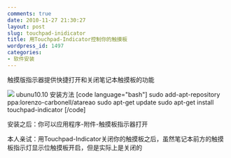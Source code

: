 ```yaml
---
comments: true
date: 2010-11-27 21:30:27
layout: post
slug: touchpad-inidicator
title: 用Touchpad-Indicator控制你的触摸板
wordpress_id: 1497
categories:
- 软件安装
---
```


触摸版指示器提供快捷打开和关闭笔记本触摸板的功能

![](http://lh6.ggpht.com/_1QSDkzYY2vc/TPDfgx4mqII/AAAAAAAACWc/DiZoMoGjdTg/touchpad-indicator.png)
ubunu10.10 安装方法
[code language="bash"]
sudo add-apt-repository ppa:lorenzo-carbonell/atareao
sudo apt-get update
sudo apt-get install touchpad-indicator
[/code]

安装之后：你可以应用程序-附件-触摸板指示器打开

本人亲试：用Touchpad-Indicator关闭你的触摸板之后，虽然笔记本前方的触摸板指示灯显示位触摸板开启，但是实际上是关闭的
